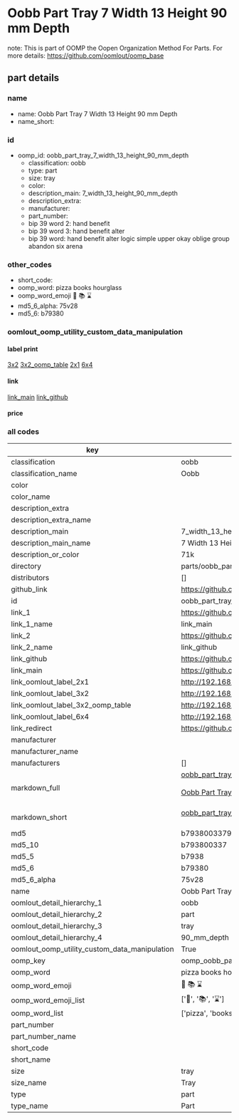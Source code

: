 # Oobb Part Tray 7 Width 13 Height 90 mm Depth  

note: This is part of OOMP the Oopen Organization Method For Parts. For more details: https://github.com/oomlout/oomp_base

##  part details
  







### name
* name: Oobb Part Tray 7 Width 13 Height 90 mm Depth
* name_short: 
### id
* oomp_id: oobb_part_tray_7_width_13_height_90_mm_depth
  * classification: oobb
  * type: part
  * size: tray
  * color: 
  * description_main: 7_width_13_height_90_mm_depth
  * description_extra: 
  * manufacturer: 
  * part_number: 
  * bip 39 word 2: hand benefit
  * bip 39 word 3: hand benefit alter
  * bip 39 word: hand benefit alter logic simple upper okay oblige group abandon six arena

### other_codes
* short_code: 
* oomp_word: pizza books hourglass
* oomp_word_emoji :pizza: :books: :hourglass:
* md5_6_alpha: 75v28
* md5_6: b79380






### oomlout_oomp_utility_custom_data_manipulation
#### label print
[3x2](http://192.168.1.245:1112/?label=oomp%2075v28)
[3x2_oomp_table](http://192.168.1.108:1112/?label=oomp%2075v28)
[2x1](http://192.168.1.242:1112/?label=oomp%2075v28)
[6x4](http://192.168.1.55:1112/?label=oomp%2075v28)    

#### link

[link_main](https://github.com/oomlout/oomlout_oomp_version_1_messy/tree/main/parts/oobb_part_tray_7_width_13_height_90_mm_depth) [link_github](https://github.com/oomlout/oomlout_oomp_version_1_messy/tree/main/parts/oobb_part_tray_7_width_13_height_90_mm_depth)                             

#### price







### all codes 
| key | value |  
| --- | --- |  
| classification | oobb |  
| classification_name | Oobb |  
| color |  |  
| color_name |  |  
| description_extra |  |  
| description_extra_name |  |  
| description_main | 7_width_13_height_90_mm_depth |  
| description_main_name | 7 Width 13 Height 90 mm Depth |  
| description_or_color | 71k |  
| directory | parts/oobb_part_tray_7_width_13_height_90_mm_depth |  
| distributors | [] |  
| github_link | https://github.com/oomlout/oomlout_oomp_part_src/tree/main/parts/oobb_part_tray_7_width_13_height_90_mm_depth |  
| id | oobb_part_tray_7_width_13_height_90_mm_depth |  
| link_1 | https://github.com/oomlout/oomlout_oomp_version_1_messy/tree/main/parts/oobb_part_tray_7_width_13_height_90_mm_depth |  
| link_1_name | link_main |  
| link_2 | https://github.com/oomlout/oomlout_oomp_version_1_messy/tree/main/parts/oobb_part_tray_7_width_13_height_90_mm_depth |  
| link_2_name | link_github |  
| link_github | https://github.com/oomlout/oomlout_oomp_version_1_messy/tree/main/parts/oobb_part_tray_7_width_13_height_90_mm_depth |  
| link_main | https://github.com/oomlout/oomlout_oomp_version_1_messy/tree/main/parts/oobb_part_tray_7_width_13_height_90_mm_depth |  
| link_oomlout_label_2x1 | http://192.168.1.242:1112/?label=oomp%2075v28 |  
| link_oomlout_label_3x2 | http://192.168.1.245:1112/?label=oomp%2075v28 |  
| link_oomlout_label_3x2_oomp_table | http://192.168.1.108:1112/?label=oomp%2075v28 |  
| link_oomlout_label_6x4 | http://192.168.1.55:1112/?label=oomp%2075v28 |  
| link_redirect | https://github.com/oomlout/oomlout_oomp_version_1_messy/tree/main/parts/oobb_part_tray_7_width_13_height_90_mm_depth |  
| manufacturer |  |  
| manufacturer_name |  |  
| manufacturers | [] |  
| markdown_full | [oobb_part_tray_7_width_13_height_90_mm_depth](none)<br>[](none)<br>[Oobb Part Tray 7 Width 13 Height 90 Mm Depth](none)<br><br> |  
| markdown_short | [oobb_part_tray_7_width_13_height_90_mm_depth](none)<br><br> |  
| md5 | b79380033798333fbc6488380ec54b46 |  
| md5_10 | b793800337 |  
| md5_5 | b7938 |  
| md5_6 | b79380 |  
| md5_6_alpha | 75v28 |  
| name | Oobb Part Tray 7 Width 13 Height 90 mm Depth |  
| oomlout_detail_hierarchy_1 | oobb |  
| oomlout_detail_hierarchy_2 | part |  
| oomlout_detail_hierarchy_3 | tray |  
| oomlout_detail_hierarchy_4 | 90_mm_depth |  
| oomlout_oomp_utility_custom_data_manipulation | True |  
| oomp_key | oomp_oobb_part_tray_7_width_13_height_90_mm_depth |  
| oomp_word | pizza books hourglass |  
| oomp_word_emoji | :pizza: :books: :hourglass: |  
| oomp_word_emoji_list | [':pizza:', ':books:', ':hourglass:'] |  
| oomp_word_list | ['pizza', 'books', 'hourglass'] |  
| part_number |  |  
| part_number_name |  |  
| short_code |  |  
| short_name |  |  
| size | tray |  
| size_name | Tray |  
| type | part |  
| type_name | Part |  
